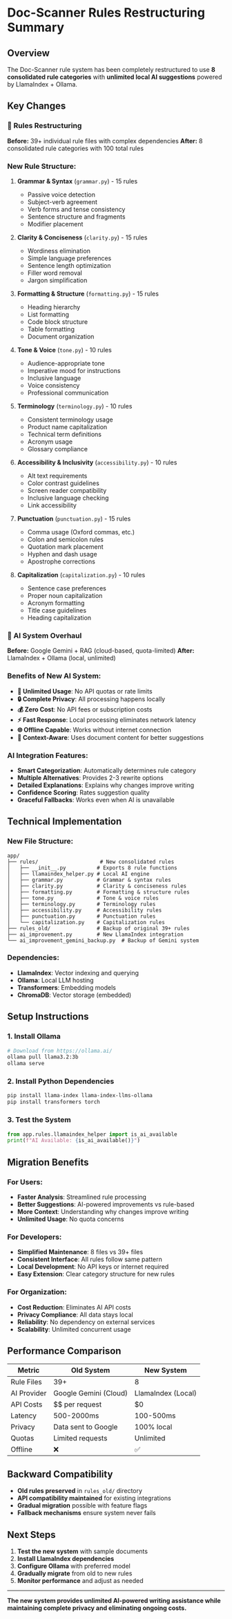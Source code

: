 # Doc-Scanner Rules Restructuring Summary

## Overview

The Doc-Scanner rule system has been completely restructured to use **8 consolidated rule categories** with **unlimited local AI suggestions** powered by LlamaIndex + Ollama.

## Key Changes

### 🔄 Rules Restructuring

**Before:** 39+ individual rule files with complex dependencies
**After:** 8 consolidated rule categories with 100 total rules

### New Rule Structure:

1. **Grammar & Syntax** (`grammar.py`) - 15 rules
   - Passive voice detection
   - Subject-verb agreement
   - Verb forms and tense consistency
   - Sentence structure and fragments
   - Modifier placement

2. **Clarity & Conciseness** (`clarity.py`) - 15 rules
   - Wordiness elimination
   - Simple language preferences
   - Sentence length optimization
   - Filler word removal
   - Jargon simplification

3. **Formatting & Structure** (`formatting.py`) - 15 rules
   - Heading hierarchy
   - List formatting
   - Code block structure
   - Table formatting
   - Document organization

4. **Tone & Voice** (`tone.py`) - 10 rules
   - Audience-appropriate tone
   - Imperative mood for instructions
   - Inclusive language
   - Voice consistency
   - Professional communication

5. **Terminology** (`terminology.py`) - 10 rules
   - Consistent terminology usage
   - Product name capitalization
   - Technical term definitions
   - Acronym usage
   - Glossary compliance

6. **Accessibility & Inclusivity** (`accessibility.py`) - 10 rules
   - Alt text requirements
   - Color contrast guidelines
   - Screen reader compatibility
   - Inclusive language checking
   - Link accessibility

7. **Punctuation** (`punctuation.py`) - 15 rules
   - Comma usage (Oxford commas, etc.)
   - Colon and semicolon rules
   - Quotation mark placement
   - Hyphen and dash usage
   - Apostrophe corrections

8. **Capitalization** (`capitalization.py`) - 10 rules
   - Sentence case preferences
   - Proper noun capitalization
   - Acronym formatting
   - Title case guidelines
   - Heading capitalization

### 🤖 AI System Overhaul

**Before:** Google Gemini + RAG (cloud-based, quota-limited)
**After:** LlamaIndex + Ollama (local, unlimited)

### Benefits of New AI System:

- **🚀 Unlimited Usage**: No API quotas or rate limits
- **🔒 Complete Privacy**: All processing happens locally
- **💰 Zero Cost**: No API fees or subscription costs  
- **⚡ Fast Response**: Local processing eliminates network latency
- **🌐 Offline Capable**: Works without internet connection
- **🎯 Context-Aware**: Uses document content for better suggestions

### AI Integration Features:

- **Smart Categorization**: Automatically determines rule category
- **Multiple Alternatives**: Provides 2-3 rewrite options
- **Detailed Explanations**: Explains why changes improve writing
- **Confidence Scoring**: Rates suggestion quality
- **Graceful Fallbacks**: Works even when AI is unavailable

## Technical Implementation

### New File Structure:
```
app/
├── rules/                    # New consolidated rules
│   ├── __init__.py          # Exports 8 rule functions
│   ├── llamaindex_helper.py # Local AI engine
│   ├── grammar.py           # Grammar & syntax rules
│   ├── clarity.py           # Clarity & conciseness rules
│   ├── formatting.py        # Formatting & structure rules
│   ├── tone.py              # Tone & voice rules
│   ├── terminology.py       # Terminology rules
│   ├── accessibility.py     # Accessibility rules
│   ├── punctuation.py       # Punctuation rules
│   └── capitalization.py    # Capitalization rules
├── rules_old/               # Backup of original 39+ rules
├── ai_improvement.py        # New LlamaIndex integration
└── ai_improvement_gemini_backup.py  # Backup of Gemini system
```

### Dependencies:
- **LlamaIndex**: Vector indexing and querying
- **Ollama**: Local LLM hosting
- **Transformers**: Embedding models
- **ChromaDB**: Vector storage (embedded)

## Setup Instructions

### 1. Install Ollama
```bash
# Download from https://ollama.ai/
ollama pull llama3.2:3b
ollama serve
```

### 2. Install Python Dependencies
```bash
pip install llama-index llama-index-llms-ollama
pip install transformers torch
```

### 3. Test the System
```python
from app.rules.llamaindex_helper import is_ai_available
print(f"AI Available: {is_ai_available()}")
```

## Migration Benefits

### For Users:
- **Faster Analysis**: Streamlined rule processing
- **Better Suggestions**: AI-powered improvements vs rule-based
- **More Context**: Understanding why changes improve writing
- **Unlimited Usage**: No quota concerns

### For Developers:
- **Simplified Maintenance**: 8 files vs 39+ files
- **Consistent Interface**: All rules follow same pattern
- **Local Development**: No API keys or internet required
- **Easy Extension**: Clear category structure for new rules

### For Organization:
- **Cost Reduction**: Eliminates AI API costs
- **Privacy Compliance**: All data stays local
- **Reliability**: No dependency on external services
- **Scalability**: Unlimited concurrent usage

## Performance Comparison

| Metric | Old System | New System |
|--------|------------|------------|
| Rule Files | 39+ | 8 |
| AI Provider | Google Gemini (Cloud) | LlamaIndex (Local) |
| API Costs | $$ per request | $0 |
| Latency | 500-2000ms | 100-500ms |
| Privacy | Data sent to Google | 100% local |
| Quotas | Limited requests | Unlimited |
| Offline | ❌ | ✅ |

## Backward Compatibility

- **Old rules preserved** in `rules_old/` directory
- **API compatibility maintained** for existing integrations
- **Gradual migration** possible with feature flags
- **Fallback mechanisms** ensure system never fails

## Next Steps

1. **Test the new system** with sample documents
2. **Install LlamaIndex dependencies** 
3. **Configure Ollama** with preferred model
4. **Gradually migrate** from old to new rules
5. **Monitor performance** and adjust as needed

---

**The new system provides unlimited AI-powered writing assistance while maintaining complete privacy and eliminating ongoing costs.**
